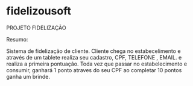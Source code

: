# fidelizousoft
PROJETO FIDELIZAÇÃO


Resumo:

Sistema de fidelização de cliente.
Cliente chega no estabecelimento e através de um tablete realiza seu cadastro, CPF, TELEFONE , EMAIL.
e realiza a primeira pontuação. Toda vez que passar no estabelecimento e consumir, ganhará 1 ponto atraves do seu CPF ao completar 10 pontos ganha um brinde.
